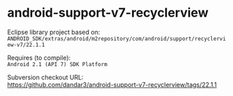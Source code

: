 android-support-v7-recyclerview
===============================

Eclipse library project based on:<br/>
`ANDROID_SDK/extras/android/m2repository/com/android/support/recyclerview-v7/22.1.1`

Requires (to compile):<br/>
`Android 2.1 (API 7) SDK Platform`

Subversion checkout URL:<br/>
https://github.com/dandar3/android-support-v7-recyclerview/tags/22.1.1
